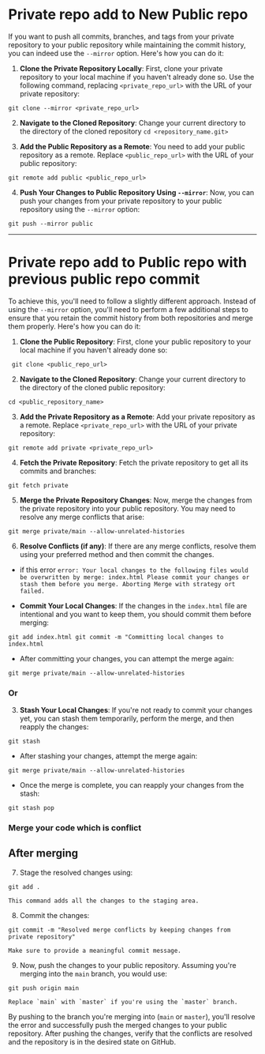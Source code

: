# Private repo add to New Public repo

If you want to push all commits, branches, and tags from your private repository to your public repository while maintaining the commit history, you can indeed use the `--mirror` option. Here's how you can do it:

1. **Clone the Private Repository Locally**: First, clone your private repository to your local machine if you haven't already done so. Use the following command, replacing `<private_repo_url>` with the URL of your private repository:

```
git clone --mirror <private_repo_url>
```

2. **Navigate to the Cloned Repository**: Change your current directory to the directory of the cloned repository
   `cd <repository_name.git>`

3. **Add the Public Repository as a Remote**: You need to add your public repository as a remote. Replace `<public_repo_url>` with the URL of your public repository:

```
git remote add public <public_repo_url>
```

4. **Push Your Changes to Public Repository Using `--mirror`**: Now, you can push your changes from your private repository to your public repository using the `--mirror` option:

```
git push --mirror public
```

---

# Private repo add to Public repo with previous public repo commit

To achieve this, you'll need to follow a slightly different approach. Instead of using the `--mirror` option, you'll need to perform a few additional steps to ensure that you retain the commit history from both repositories and merge them properly. Here's how you can do it:

1. **Clone the Public Repository**: First, clone your public repository to your local machine if you haven't already done so:

```
 git clone <public_repo_url>
```

2. **Navigate to the Cloned Repository**: Change your current directory to the directory of the cloned public repository:

```
cd <public_repository_name>
```

3. **Add the Private Repository as a Remote**: Add your private repository as a remote. Replace `<private_repo_url>` with the URL of your private repository:

```
git remote add private <private_repo_url>
```

4. **Fetch the Private Repository**: Fetch the private repository to get all its commits and branches:

```
git fetch private
```

5. **Merge the Private Repository Changes**: Now, merge the changes from the private repository into your public repository. You may need to resolve any merge conflicts that arise:

```
git merge private/main --allow-unrelated-histories
```

6. **Resolve Conflicts (if any)**: If there are any merge conflicts, resolve them using your preferred method and then commit the changes.

- if this error
  `error: Your local changes to the following files would be overwritten by merge: index.html Please commit your changes or stash them before you merge. Aborting Merge with strategy ort failed.`

- **Commit Your Local Changes**: If the changes in the `index.html` file are intentional and you want to keep them, you should commit them before merging:

```
git add index.html git commit -m "Committing local changes to index.html
```

- After committing your changes, you can attempt the merge again:

```
git merge private/main --allow-unrelated-histories
```

### Or

3. **Stash Your Local Changes**: If you're not ready to commit your changes yet, you can stash them temporarily, perform the merge, and then reapply the changes:

```
git stash
```

- After stashing your changes, attempt the merge again:

```
git merge private/main --allow-unrelated-histories
```

- Once the merge is complete, you can reapply your changes from the stash:

```
git stash pop
```

### Merge your code which is conflict

## After merging

7. Stage the resolved changes using:

```
git add .
```

    This command adds all the changes to the staging area.

8. Commit the changes:

```
git commit -m "Resolved merge conflicts by keeping changes from private repository"
```

    Make sure to provide a meaningful commit message.

9. Now, push the changes to your public repository. Assuming you're merging into the `main` branch, you would use:

```
git push origin main
```

    Replace `main` with `master` if you're using the `master` branch.

By pushing to the branch you're merging into (`main` or `master`), you'll resolve the error and successfully push the merged changes to your public repository. After pushing the changes, verify that the conflicts are resolved and the repository is in the desired state on GitHub.
